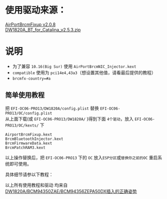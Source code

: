 # 使用驱动来源：
[AirPortBrcmFixup v2.0.8](http://7.daliansky.net/DW1820A/AirportBrcmFixup-2.0.8-RELEASE.zip)  
[DW1820A_BT_for_Catalina_v2.5.3.zip](http://7.daliansky.net/DW1820A/DW1820A_BT_for_Catalina_v2.5.3.zip)

 # 说明
  - 为了兼容 `10.16(Big Sur)` 使用 `AirPortBrcmNIC_Injector.kext`
  - `compatible` 使用为 `pci14e4,43a3`（想设置其他值，请看最后提供的教程） 
  - `brcmfx-country=#a`

  ## 简单使用教程
 把 `EFI-OC06-PRO13/DW1820A/config.plist` 替换 `EFI-OC06-PRO13/OC/config.plist`  
 从上面下载(或 `EFI-OC06-PRO13/DW1820A/` )得到下面 `4个驱动`，放入 `EFI-OC06-PRO13/OC/kexts/` 下
 
 ```
AirportBrcmFixup.kext
BrcmBluetoothInjector.kext
BrcmFirmwareData.kext
BrcmPatchRAM3.kext
```
以上操作替换后，把 `EFI-OC06-PRO13` 下的 `OC` 放入`ESP分区`或`替换你之前的OC` 重启系统即可使用。

具体细节请参以下教程：

 以上所有使用教程和驱动 均来自 [DW1820A/BCM94350ZAE/BCM94356ZEPA50DX插入的正确姿势](https://blog.daliansky.net/DW1820A_BCM94350ZAE-driver-inserts-the-correct-posture.html)